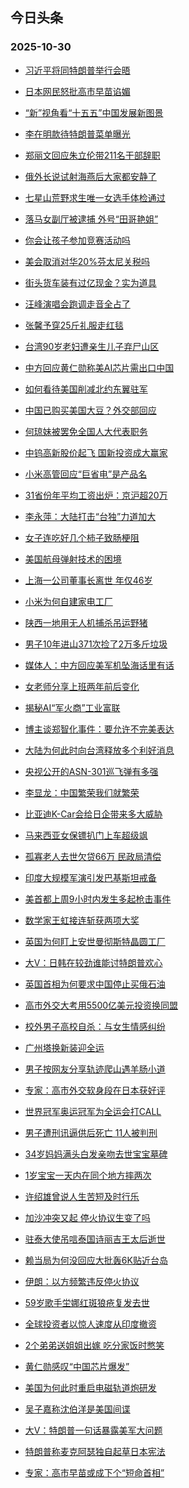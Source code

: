 ## 今日头条 
### 2025-10-30

+ [习近平将同特朗普举行会晤](https://www.toutiao.com/article/7566535589374214666)

+ [日本网民怒批高市早苗谄媚](https://www.toutiao.com/trending/7566199799146430507/?category_name=topic_innerflow&event_type=hot_board&log_pb=%257B%2522category_name%2522%253A%2522topic_innerflow%2522%252C%2522cluster_type%2522%253A%25222%2522%252C%2522enter_from%2522%253A%2522click_category%2522%252C%2522entrance_hotspot%2522%253A%2522outside%2522%252C%2522event_type%2522%253A%2522hot_board%2522%252C%2522hot_board_cluster_id%2522%253A%25227566199799146430507%2522%252C%2522hot_board_impr_id%2522%253A%252220251030001445EDE8661B1E359570F25A%2522%252C%2522jump_page%2522%253A%2522hot_board_page%2522%252C%2522location%2522%253A%2522news_hot_card%2522%252C%2522page_location%2522%253A%2522hot_board_page%2522%252C%2522source%2522%253A%2522trending_tab%2522%252C%2522style_id%2522%253A%252240132%2522%252C%2522title%2522%253A%2522%25E6%2597%25A5%25E6%259C%25AC%25E7%25BD%2591%25E6%25B0%2591%25E6%2580%2592%25E6%2589%25B9%25E9%25AB%2598%25E5%25B8%2582%25E6%2597%25A9%25E8%258B%2597%25E8%25B0%2584%25E5%25AA%259A%2522%257D&rank=&style_id=40132&topic_id=7566199799146430507)

+ [“新”视角看“十五五”中国发展新图景](https://www.toutiao.com/article/7566524220377776678)

+ [李在明款待特朗普菜单曝光](https://www.toutiao.com/trending/7566339492316188201/?category_name=topic_innerflow&event_type=hot_board&log_pb=%257B%2522category_name%2522%253A%2522topic_innerflow%2522%252C%2522cluster_type%2522%253A%25222%2522%252C%2522enter_from%2522%253A%2522click_category%2522%252C%2522entrance_hotspot%2522%253A%2522outside%2522%252C%2522event_type%2522%253A%2522hot_board%2522%252C%2522hot_board_cluster_id%2522%253A%25227566339492316188201%2522%252C%2522hot_board_impr_id%2522%253A%252220251030001445EDE8661B1E359570F25A%2522%252C%2522jump_page%2522%253A%2522hot_board_page%2522%252C%2522location%2522%253A%2522news_hot_card%2522%252C%2522page_location%2522%253A%2522hot_board_page%2522%252C%2522source%2522%253A%2522trending_tab%2522%252C%2522style_id%2522%253A%252240132%2522%252C%2522title%2522%253A%2522%25E6%259D%258E%25E5%259C%25A8%25E6%2598%258E%25E6%25AC%25BE%25E5%25BE%2585%25E7%2589%25B9%25E6%259C%2597%25E6%2599%25AE%25E8%258F%259C%25E5%258D%2595%25E6%259B%259D%25E5%2585%2589%2522%257D&rank=&style_id=40132&topic_id=7566339492316188201)

+ [郑丽文回应朱立伦带211名干部辞职](https://www.toutiao.com/trending/7566646268962065970/?category_name=topic_innerflow&event_type=hot_board&log_pb=%257B%2522category_name%2522%253A%2522topic_innerflow%2522%252C%2522cluster_type%2522%253A%25221%2522%252C%2522enter_from%2522%253A%2522click_category%2522%252C%2522entrance_hotspot%2522%253A%2522outside%2522%252C%2522event_type%2522%253A%2522hot_board%2522%252C%2522hot_board_cluster_id%2522%253A%25227566646268962065970%2522%252C%2522hot_board_impr_id%2522%253A%252220251030001445EDE8661B1E359570F25A%2522%252C%2522jump_page%2522%253A%2522hot_board_page%2522%252C%2522location%2522%253A%2522news_hot_card%2522%252C%2522page_location%2522%253A%2522hot_board_page%2522%252C%2522source%2522%253A%2522trending_tab%2522%252C%2522style_id%2522%253A%252240132%2522%252C%2522title%2522%253A%2522%25E9%2583%2591%25E4%25B8%25BD%25E6%2596%2587%25E5%259B%259E%25E5%25BA%2594%25E6%259C%25B1%25E7%25AB%258B%25E4%25BC%25A6%25E5%25B8%25A6211%25E5%2590%258D%25E5%25B9%25B2%25E9%2583%25A8%25E8%25BE%259E%25E8%2581%258C%2522%257D&rank=&style_id=40132&topic_id=7566646268962065970)

+ [俄外长说试射海燕后大家都安静了](https://www.toutiao.com/trending/7566556876922424874/?category_name=topic_innerflow&event_type=hot_board&log_pb=%257B%2522category_name%2522%253A%2522topic_innerflow%2522%252C%2522cluster_type%2522%253A%252213%2522%252C%2522enter_from%2522%253A%2522click_category%2522%252C%2522entrance_hotspot%2522%253A%2522outside%2522%252C%2522event_type%2522%253A%2522hot_board%2522%252C%2522hot_board_cluster_id%2522%253A%25227566556876922424874%2522%252C%2522hot_board_impr_id%2522%253A%252220251030001445EDE8661B1E359570F25A%2522%252C%2522jump_page%2522%253A%2522hot_board_page%2522%252C%2522location%2522%253A%2522news_hot_card%2522%252C%2522page_location%2522%253A%2522hot_board_page%2522%252C%2522source%2522%253A%2522trending_tab%2522%252C%2522style_id%2522%253A%252240132%2522%252C%2522title%2522%253A%2522%25E4%25BF%2584%25E5%25A4%2596%25E9%2595%25BF%25E8%25AF%25B4%25E8%25AF%2595%25E5%25B0%2584%25E6%25B5%25B7%25E7%2587%2595%25E5%2590%258E%25E5%25A4%25A7%25E5%25AE%25B6%25E9%2583%25BD%25E5%25AE%2589%25E9%259D%2599%25E4%25BA%2586%2522%257D&rank=&style_id=40132&topic_id=7566556876922424874)

+ [七星山荒野求生唯一女选手体检通过](https://www.toutiao.com/trending/7565790331955314751/?category_name=topic_innerflow&event_type=hot_board&log_pb=%257B%2522category_name%2522%253A%2522topic_innerflow%2522%252C%2522cluster_type%2522%253A%25229%2522%252C%2522enter_from%2522%253A%2522click_category%2522%252C%2522entrance_hotspot%2522%253A%2522outside%2522%252C%2522event_type%2522%253A%2522hot_board%2522%252C%2522hot_board_cluster_id%2522%253A%25227565790331955314751%2522%252C%2522hot_board_impr_id%2522%253A%252220251030001445EDE8661B1E359570F25A%2522%252C%2522jump_page%2522%253A%2522hot_board_page%2522%252C%2522location%2522%253A%2522news_hot_card%2522%252C%2522page_location%2522%253A%2522hot_board_page%2522%252C%2522source%2522%253A%2522trending_tab%2522%252C%2522style_id%2522%253A%252240132%2522%252C%2522title%2522%253A%2522%25E4%25B8%2583%25E6%2598%259F%25E5%25B1%25B1%25E8%258D%2592%25E9%2587%258E%25E6%25B1%2582%25E7%2594%259F%25E5%2594%25AF%25E4%25B8%2580%25E5%25A5%25B3%25E9%2580%2589%25E6%2589%258B%25E4%25BD%2593%25E6%25A3%2580%25E9%2580%259A%25E8%25BF%2587%2522%257D&rank=&style_id=40132&topic_id=7565790331955314751)

+ [落马女副厅被逮捕 外号“田哥艳姐”](https://www.toutiao.com/trending/7566551088485417002/?category_name=topic_innerflow&event_type=hot_board&log_pb=%257B%2522category_name%2522%253A%2522topic_innerflow%2522%252C%2522cluster_type%2522%253A%25221%2522%252C%2522enter_from%2522%253A%2522click_category%2522%252C%2522entrance_hotspot%2522%253A%2522outside%2522%252C%2522event_type%2522%253A%2522hot_board%2522%252C%2522hot_board_cluster_id%2522%253A%25227566551088485417002%2522%252C%2522hot_board_impr_id%2522%253A%252220251030001445EDE8661B1E359570F25A%2522%252C%2522jump_page%2522%253A%2522hot_board_page%2522%252C%2522location%2522%253A%2522news_hot_card%2522%252C%2522page_location%2522%253A%2522hot_board_page%2522%252C%2522source%2522%253A%2522trending_tab%2522%252C%2522style_id%2522%253A%252240132%2522%252C%2522title%2522%253A%2522%25E8%2590%25BD%25E9%25A9%25AC%25E5%25A5%25B3%25E5%2589%25AF%25E5%258E%2585%25E8%25A2%25AB%25E9%2580%25AE%25E6%258D%2595%2B%25E5%25A4%2596%25E5%258F%25B7%25E2%2580%259C%25E7%2594%25B0%25E5%2593%25A5%25E8%2589%25B3%25E5%25A7%2590%25E2%2580%259D%2522%257D&rank=&style_id=40132&topic_id=7566551088485417002)

+ [你会让孩子参加竞赛活动吗](https://www.toutiao.com/trending/7566563944098693129/?category_name=topic_innerflow&event_type=hot_board&log_pb=%257B%2522category_name%2522%253A%2522topic_innerflow%2522%252C%2522cluster_type%2522%253A%252210%2522%252C%2522enter_from%2522%253A%2522click_category%2522%252C%2522entrance_hotspot%2522%253A%2522outside%2522%252C%2522event_type%2522%253A%2522hot_board%2522%252C%2522hot_board_cluster_id%2522%253A%25227566563944098693129%2522%252C%2522hot_board_impr_id%2522%253A%252220251030001445EDE8661B1E359570F25A%2522%252C%2522jump_page%2522%253A%2522hot_board_page%2522%252C%2522location%2522%253A%2522news_hot_card%2522%252C%2522page_location%2522%253A%2522hot_board_page%2522%252C%2522source%2522%253A%2522trending_tab%2522%252C%2522style_id%2522%253A%252240132%2522%252C%2522title%2522%253A%2522%25E4%25BD%25A0%25E4%25BC%259A%25E8%25AE%25A9%25E5%25AD%25A9%25E5%25AD%2590%25E5%258F%2582%25E5%258A%25A0%25E7%25AB%259E%25E8%25B5%259B%25E6%25B4%25BB%25E5%258A%25A8%25E5%2590%2597%2522%257D&rank=&style_id=40132&topic_id=7566563944098693129)

+ [美会取消对华20%芬太尼关税吗](https://www.toutiao.com/trending/7566611456548933163/?category_name=topic_innerflow&event_type=hot_board&log_pb=%257B%2522category_name%2522%253A%2522topic_innerflow%2522%252C%2522cluster_type%2522%253A%252213%2522%252C%2522enter_from%2522%253A%2522click_category%2522%252C%2522entrance_hotspot%2522%253A%2522outside%2522%252C%2522event_type%2522%253A%2522hot_board%2522%252C%2522hot_board_cluster_id%2522%253A%25227566611456548933163%2522%252C%2522hot_board_impr_id%2522%253A%252220251030001445EDE8661B1E359570F25A%2522%252C%2522jump_page%2522%253A%2522hot_board_page%2522%252C%2522location%2522%253A%2522news_hot_card%2522%252C%2522page_location%2522%253A%2522hot_board_page%2522%252C%2522source%2522%253A%2522trending_tab%2522%252C%2522style_id%2522%253A%252240132%2522%252C%2522title%2522%253A%2522%25E7%25BE%258E%25E4%25BC%259A%25E5%258F%2596%25E6%25B6%2588%25E5%25AF%25B9%25E5%258D%258E20%2525%25E8%258A%25AC%25E5%25A4%25AA%25E5%25B0%25BC%25E5%2585%25B3%25E7%25A8%258E%25E5%2590%2597%2522%257D&rank=&style_id=40132&topic_id=7566611456548933163)

+ [街头货车装有过亿现金？实为道具](https://www.toutiao.com/trending/7566576757457948211/?category_name=topic_innerflow&event_type=hot_board&log_pb=%257B%2522category_name%2522%253A%2522topic_innerflow%2522%252C%2522cluster_type%2522%253A%25222%2522%252C%2522enter_from%2522%253A%2522click_category%2522%252C%2522entrance_hotspot%2522%253A%2522outside%2522%252C%2522event_type%2522%253A%2522hot_board%2522%252C%2522hot_board_cluster_id%2522%253A%25227566576757457948211%2522%252C%2522hot_board_impr_id%2522%253A%252220251030001445EDE8661B1E359570F25A%2522%252C%2522jump_page%2522%253A%2522hot_board_page%2522%252C%2522location%2522%253A%2522news_hot_card%2522%252C%2522page_location%2522%253A%2522hot_board_page%2522%252C%2522source%2522%253A%2522trending_tab%2522%252C%2522style_id%2522%253A%252240132%2522%252C%2522title%2522%253A%2522%25E8%25A1%2597%25E5%25A4%25B4%25E8%25B4%25A7%25E8%25BD%25A6%25E8%25A3%2585%25E6%259C%2589%25E8%25BF%2587%25E4%25BA%25BF%25E7%258E%25B0%25E9%2587%2591%25EF%25BC%259F%25E5%25AE%259E%25E4%25B8%25BA%25E9%2581%2593%25E5%2585%25B7%2522%257D&rank=&style_id=40132&topic_id=7566576757457948211)

+ [汪峰演唱会跑调走音全占了](https://www.toutiao.com/trending/7565950928585490474/?category_name=topic_innerflow&event_type=hot_board&log_pb=%257B%2522category_name%2522%253A%2522topic_innerflow%2522%252C%2522cluster_type%2522%253A%25220%2522%252C%2522enter_from%2522%253A%2522click_category%2522%252C%2522entrance_hotspot%2522%253A%2522outside%2522%252C%2522event_type%2522%253A%2522hot_board%2522%252C%2522hot_board_cluster_id%2522%253A%25227565950928585490474%2522%252C%2522hot_board_impr_id%2522%253A%252220251030001445EDE8661B1E359570F25A%2522%252C%2522jump_page%2522%253A%2522hot_board_page%2522%252C%2522location%2522%253A%2522news_hot_card%2522%252C%2522page_location%2522%253A%2522hot_board_page%2522%252C%2522source%2522%253A%2522trending_tab%2522%252C%2522style_id%2522%253A%252240132%2522%252C%2522title%2522%253A%2522%25E6%25B1%25AA%25E5%25B3%25B0%25E6%25BC%2594%25E5%2594%25B1%25E4%25BC%259A%25E8%25B7%2591%25E8%25B0%2583%25E8%25B5%25B0%25E9%259F%25B3%25E5%2585%25A8%25E5%258D%25A0%25E4%25BA%2586%2522%257D&rank=&style_id=40132&topic_id=7565950928585490474)

+ [张馨予穿25斤礼服走红毯](https://www.toutiao.com/trending/7565491979342315574/?category_name=topic_innerflow&event_type=hot_board&log_pb=%257B%2522category_name%2522%253A%2522topic_innerflow%2522%252C%2522cluster_type%2522%253A%25229%2522%252C%2522enter_from%2522%253A%2522click_category%2522%252C%2522entrance_hotspot%2522%253A%2522outside%2522%252C%2522event_type%2522%253A%2522hot_board%2522%252C%2522hot_board_cluster_id%2522%253A%25227565491979342315574%2522%252C%2522hot_board_impr_id%2522%253A%252220251030001445EDE8661B1E359570F25A%2522%252C%2522jump_page%2522%253A%2522hot_board_page%2522%252C%2522location%2522%253A%2522news_hot_card%2522%252C%2522page_location%2522%253A%2522hot_board_page%2522%252C%2522source%2522%253A%2522trending_tab%2522%252C%2522style_id%2522%253A%252240132%2522%252C%2522title%2522%253A%2522%25E5%25BC%25A0%25E9%25A6%25A8%25E4%25BA%2588%25E7%25A9%25BF25%25E6%2596%25A4%25E7%25A4%25BC%25E6%259C%258D%25E8%25B5%25B0%25E7%25BA%25A2%25E6%25AF%25AF%2522%257D&rank=&style_id=40132&topic_id=7565491979342315574)

+ [台湾90岁老妇遭亲生儿子弃尸山区](https://www.toutiao.com/trending/7566604710086574122/?category_name=topic_innerflow&event_type=hot_board&log_pb=%257B%2522category_name%2522%253A%2522topic_innerflow%2522%252C%2522cluster_type%2522%253A%25226%2522%252C%2522enter_from%2522%253A%2522click_category%2522%252C%2522entrance_hotspot%2522%253A%2522outside%2522%252C%2522event_type%2522%253A%2522hot_board%2522%252C%2522hot_board_cluster_id%2522%253A%25227566604710086574122%2522%252C%2522hot_board_impr_id%2522%253A%252220251030001445EDE8661B1E359570F25A%2522%252C%2522jump_page%2522%253A%2522hot_board_page%2522%252C%2522location%2522%253A%2522news_hot_card%2522%252C%2522page_location%2522%253A%2522hot_board_page%2522%252C%2522source%2522%253A%2522trending_tab%2522%252C%2522style_id%2522%253A%252240132%2522%252C%2522title%2522%253A%2522%25E5%258F%25B0%25E6%25B9%25BE90%25E5%25B2%2581%25E8%2580%2581%25E5%25A6%2587%25E9%2581%25AD%25E4%25BA%25B2%25E7%2594%259F%25E5%2584%25BF%25E5%25AD%2590%25E5%25BC%2583%25E5%25B0%25B8%25E5%25B1%25B1%25E5%258C%25BA%2522%257D&rank=&style_id=40132&topic_id=7566604710086574122)

+ [中方回应黄仁勋称美AI芯片需出口中国](https://www.toutiao.com/trending/7566339492316024361/?category_name=topic_innerflow&event_type=hot_board&log_pb=%257B%2522category_name%2522%253A%2522topic_innerflow%2522%252C%2522cluster_type%2522%253A%25221%2522%252C%2522enter_from%2522%253A%2522click_category%2522%252C%2522entrance_hotspot%2522%253A%2522outside%2522%252C%2522event_type%2522%253A%2522hot_board%2522%252C%2522hot_board_cluster_id%2522%253A%25227566339492316024361%2522%252C%2522hot_board_impr_id%2522%253A%252220251030001445EDE8661B1E359570F25A%2522%252C%2522jump_page%2522%253A%2522hot_board_page%2522%252C%2522location%2522%253A%2522news_hot_card%2522%252C%2522page_location%2522%253A%2522hot_board_page%2522%252C%2522source%2522%253A%2522trending_tab%2522%252C%2522style_id%2522%253A%252240132%2522%252C%2522title%2522%253A%2522%25E4%25B8%25AD%25E6%2596%25B9%25E5%259B%259E%25E5%25BA%2594%25E9%25BB%2584%25E4%25BB%2581%25E5%258B%258B%25E7%25A7%25B0%25E7%25BE%258EAI%25E8%258A%25AF%25E7%2589%2587%25E9%259C%2580%25E5%2587%25BA%25E5%258F%25A3%25E4%25B8%25AD%25E5%259B%25BD%2522%257D&rank=&style_id=40132&topic_id=7566339492316024361)

+ [如何看待美国削减北约东翼驻军](https://www.toutiao.com/trending/7566594487733043246/?category_name=topic_innerflow&event_type=hot_board&log_pb=%257B%2522category_name%2522%253A%2522topic_innerflow%2522%252C%2522cluster_type%2522%253A%252210%2522%252C%2522enter_from%2522%253A%2522click_category%2522%252C%2522entrance_hotspot%2522%253A%2522outside%2522%252C%2522event_type%2522%253A%2522hot_board%2522%252C%2522hot_board_cluster_id%2522%253A%25227566594487733043246%2522%252C%2522hot_board_impr_id%2522%253A%252220251030001445EDE8661B1E359570F25A%2522%252C%2522jump_page%2522%253A%2522hot_board_page%2522%252C%2522location%2522%253A%2522news_hot_card%2522%252C%2522page_location%2522%253A%2522hot_board_page%2522%252C%2522source%2522%253A%2522trending_tab%2522%252C%2522style_id%2522%253A%252240132%2522%252C%2522title%2522%253A%2522%25E5%25A6%2582%25E4%25BD%2595%25E7%259C%258B%25E5%25BE%2585%25E7%25BE%258E%25E5%259B%25BD%25E5%2589%258A%25E5%2587%258F%25E5%258C%2597%25E7%25BA%25A6%25E4%25B8%259C%25E7%25BF%25BC%25E9%25A9%25BB%25E5%2586%259B%2522%257D&rank=&style_id=40132&topic_id=7566594487733043246)

+ [中国已购买美国大豆？外交部回应](https://www.toutiao.com/trending/7565724977459118143/?category_name=topic_innerflow&event_type=hot_board&log_pb=%257B%2522category_name%2522%253A%2522topic_innerflow%2522%252C%2522cluster_type%2522%253A%25222%2522%252C%2522enter_from%2522%253A%2522click_category%2522%252C%2522entrance_hotspot%2522%253A%2522outside%2522%252C%2522event_type%2522%253A%2522hot_board%2522%252C%2522hot_board_cluster_id%2522%253A%25227565724977459118143%2522%252C%2522hot_board_impr_id%2522%253A%252220251030001445EDE8661B1E359570F25A%2522%252C%2522jump_page%2522%253A%2522hot_board_page%2522%252C%2522location%2522%253A%2522news_hot_card%2522%252C%2522page_location%2522%253A%2522hot_board_page%2522%252C%2522source%2522%253A%2522trending_tab%2522%252C%2522style_id%2522%253A%252240132%2522%252C%2522title%2522%253A%2522%25E4%25B8%25AD%25E5%259B%25BD%25E5%25B7%25B2%25E8%25B4%25AD%25E4%25B9%25B0%25E7%25BE%258E%25E5%259B%25BD%25E5%25A4%25A7%25E8%25B1%2586%25EF%25BC%259F%25E5%25A4%2596%25E4%25BA%25A4%25E9%2583%25A8%25E5%259B%259E%25E5%25BA%2594%2522%257D&rank=&style_id=40132&topic_id=7565724977459118143)

+ [何琼妹被罢免全国人大代表职务](https://www.toutiao.com/trending/7566301889512472603/?category_name=topic_innerflow&event_type=hot_board&log_pb=%257B%2522category_name%2522%253A%2522topic_innerflow%2522%252C%2522cluster_type%2522%253A%25226%2522%252C%2522enter_from%2522%253A%2522click_category%2522%252C%2522entrance_hotspot%2522%253A%2522outside%2522%252C%2522event_type%2522%253A%2522hot_board%2522%252C%2522hot_board_cluster_id%2522%253A%25227566301889512472603%2522%252C%2522hot_board_impr_id%2522%253A%252220251030001445EDE8661B1E359570F25A%2522%252C%2522jump_page%2522%253A%2522hot_board_page%2522%252C%2522location%2522%253A%2522news_hot_card%2522%252C%2522page_location%2522%253A%2522hot_board_page%2522%252C%2522source%2522%253A%2522trending_tab%2522%252C%2522style_id%2522%253A%252240132%2522%252C%2522title%2522%253A%2522%25E4%25BD%2595%25E7%2590%25BC%25E5%25A6%25B9%25E8%25A2%25AB%25E7%25BD%25A2%25E5%2585%258D%25E5%2585%25A8%25E5%259B%25BD%25E4%25BA%25BA%25E5%25A4%25A7%25E4%25BB%25A3%25E8%25A1%25A8%25E8%2581%258C%25E5%258A%25A1%2522%257D&rank=&style_id=40132&topic_id=7566301889512472603)

+ [中钨高新股价起飞 国新投资成大赢家](https://www.toutiao.com/trending/7566623346759044650/?category_name=topic_innerflow&event_type=hot_board&log_pb=%257B%2522category_name%2522%253A%2522topic_innerflow%2522%252C%2522cluster_type%2522%253A%252213%2522%252C%2522enter_from%2522%253A%2522click_category%2522%252C%2522entrance_hotspot%2522%253A%2522outside%2522%252C%2522event_type%2522%253A%2522hot_board%2522%252C%2522hot_board_cluster_id%2522%253A%25227566623346759044650%2522%252C%2522hot_board_impr_id%2522%253A%252220251030001445EDE8661B1E359570F25A%2522%252C%2522jump_page%2522%253A%2522hot_board_page%2522%252C%2522location%2522%253A%2522news_hot_card%2522%252C%2522page_location%2522%253A%2522hot_board_page%2522%252C%2522source%2522%253A%2522trending_tab%2522%252C%2522style_id%2522%253A%252240132%2522%252C%2522title%2522%253A%2522%25E4%25B8%25AD%25E9%2592%25A8%25E9%25AB%2598%25E6%2596%25B0%25E8%2582%25A1%25E4%25BB%25B7%25E8%25B5%25B7%25E9%25A3%259E%2B%25E5%259B%25BD%25E6%2596%25B0%25E6%258A%2595%25E8%25B5%2584%25E6%2588%2590%25E5%25A4%25A7%25E8%25B5%25A2%25E5%25AE%25B6%2522%257D&rank=&style_id=40132&topic_id=7566623346759044650)

+ [小米高管回应“巨省电”是产品名](https://www.toutiao.com/trending/7565540045223264262/?category_name=topic_innerflow&event_type=hot_board&log_pb=%257B%2522category_name%2522%253A%2522topic_innerflow%2522%252C%2522cluster_type%2522%253A%25226%2522%252C%2522enter_from%2522%253A%2522click_category%2522%252C%2522entrance_hotspot%2522%253A%2522outside%2522%252C%2522event_type%2522%253A%2522hot_board%2522%252C%2522hot_board_cluster_id%2522%253A%25227565540045223264262%2522%252C%2522hot_board_impr_id%2522%253A%252220251030001445EDE8661B1E359570F25A%2522%252C%2522jump_page%2522%253A%2522hot_board_page%2522%252C%2522location%2522%253A%2522news_hot_card%2522%252C%2522page_location%2522%253A%2522hot_board_page%2522%252C%2522source%2522%253A%2522trending_tab%2522%252C%2522style_id%2522%253A%252240132%2522%252C%2522title%2522%253A%2522%25E5%25B0%258F%25E7%25B1%25B3%25E9%25AB%2598%25E7%25AE%25A1%25E5%259B%259E%25E5%25BA%2594%25E2%2580%259C%25E5%25B7%25A8%25E7%259C%2581%25E7%2594%25B5%25E2%2580%259D%25E6%2598%25AF%25E4%25BA%25A7%25E5%2593%2581%25E5%2590%258D%2522%257D&rank=&style_id=40132&topic_id=7565540045223264262)

+ [31省份年平均工资出炉：京沪超20万](https://www.toutiao.com/trending/7566561516980407846/?category_name=topic_innerflow&event_type=hot_board&log_pb=%257B%2522category_name%2522%253A%2522topic_innerflow%2522%252C%2522cluster_type%2522%253A%25221%2522%252C%2522enter_from%2522%253A%2522click_category%2522%252C%2522entrance_hotspot%2522%253A%2522outside%2522%252C%2522event_type%2522%253A%2522hot_board%2522%252C%2522hot_board_cluster_id%2522%253A%25227566561516980407846%2522%252C%2522hot_board_impr_id%2522%253A%252220251030001445EDE8661B1E359570F25A%2522%252C%2522jump_page%2522%253A%2522hot_board_page%2522%252C%2522location%2522%253A%2522news_hot_card%2522%252C%2522page_location%2522%253A%2522hot_board_page%2522%252C%2522source%2522%253A%2522trending_tab%2522%252C%2522style_id%2522%253A%252240132%2522%252C%2522title%2522%253A%252231%25E7%259C%2581%25E4%25BB%25BD%25E5%25B9%25B4%25E5%25B9%25B3%25E5%259D%2587%25E5%25B7%25A5%25E8%25B5%2584%25E5%2587%25BA%25E7%2582%2589%25EF%25BC%259A%25E4%25BA%25AC%25E6%25B2%25AA%25E8%25B6%258520%25E4%25B8%2587%2522%257D&rank=&style_id=40132&topic_id=7566561516980407846)

+ [李永萍：大陆打击“台独”力道加大](https://www.toutiao.com/trending/7565778533206097939/?category_name=topic_innerflow&event_type=hot_board&log_pb=%257B%2522category_name%2522%253A%2522topic_innerflow%2522%252C%2522cluster_type%2522%253A%25224%2522%252C%2522enter_from%2522%253A%2522click_category%2522%252C%2522entrance_hotspot%2522%253A%2522outside%2522%252C%2522event_type%2522%253A%2522hot_board%2522%252C%2522hot_board_cluster_id%2522%253A%25227565778533206097939%2522%252C%2522hot_board_impr_id%2522%253A%252220251030001445EDE8661B1E359570F25A%2522%252C%2522jump_page%2522%253A%2522hot_board_page%2522%252C%2522location%2522%253A%2522news_hot_card%2522%252C%2522page_location%2522%253A%2522hot_board_page%2522%252C%2522source%2522%253A%2522trending_tab%2522%252C%2522style_id%2522%253A%252240132%2522%252C%2522title%2522%253A%2522%25E6%259D%258E%25E6%25B0%25B8%25E8%2590%258D%25EF%25BC%259A%25E5%25A4%25A7%25E9%2599%2586%25E6%2589%2593%25E5%2587%25BB%25E2%2580%259C%25E5%258F%25B0%25E7%258B%25AC%25E2%2580%259D%25E5%258A%259B%25E9%2581%2593%25E5%258A%25A0%25E5%25A4%25A7%2522%257D&rank=&style_id=40132&topic_id=7565778533206097939)

+ [女子连吃好几个柿子致肠梗阻](https://www.toutiao.com/trending/7566521510417498162/?category_name=topic_innerflow&event_type=hot_board&log_pb=%257B%2522category_name%2522%253A%2522topic_innerflow%2522%252C%2522cluster_type%2522%253A%25226%2522%252C%2522enter_from%2522%253A%2522click_category%2522%252C%2522entrance_hotspot%2522%253A%2522outside%2522%252C%2522event_type%2522%253A%2522hot_board%2522%252C%2522hot_board_cluster_id%2522%253A%25227566521510417498162%2522%252C%2522hot_board_impr_id%2522%253A%252220251030001445EDE8661B1E359570F25A%2522%252C%2522jump_page%2522%253A%2522hot_board_page%2522%252C%2522location%2522%253A%2522news_hot_card%2522%252C%2522page_location%2522%253A%2522hot_board_page%2522%252C%2522source%2522%253A%2522trending_tab%2522%252C%2522style_id%2522%253A%252240132%2522%252C%2522title%2522%253A%2522%25E5%25A5%25B3%25E5%25AD%2590%25E8%25BF%259E%25E5%2590%2583%25E5%25A5%25BD%25E5%2587%25A0%25E4%25B8%25AA%25E6%259F%25BF%25E5%25AD%2590%25E8%2587%25B4%25E8%2582%25A0%25E6%25A2%2597%25E9%2598%25BB%2522%257D&rank=&style_id=40132&topic_id=7566521510417498162)

+ [美国航母弹射技术的困境](https://www.toutiao.com/trending/7566629996278582825/?category_name=topic_innerflow&event_type=hot_board&log_pb=%257B%2522category_name%2522%253A%2522topic_innerflow%2522%252C%2522cluster_type%2522%253A%252213%2522%252C%2522enter_from%2522%253A%2522click_category%2522%252C%2522entrance_hotspot%2522%253A%2522outside%2522%252C%2522event_type%2522%253A%2522hot_board%2522%252C%2522hot_board_cluster_id%2522%253A%25227566629996278582825%2522%252C%2522hot_board_impr_id%2522%253A%252220251030001445EDE8661B1E359570F25A%2522%252C%2522jump_page%2522%253A%2522hot_board_page%2522%252C%2522location%2522%253A%2522news_hot_card%2522%252C%2522page_location%2522%253A%2522hot_board_page%2522%252C%2522source%2522%253A%2522trending_tab%2522%252C%2522style_id%2522%253A%252240132%2522%252C%2522title%2522%253A%2522%25E7%25BE%258E%25E5%259B%25BD%25E8%2588%25AA%25E6%25AF%258D%25E5%25BC%25B9%25E5%25B0%2584%25E6%258A%2580%25E6%259C%25AF%25E7%259A%2584%25E5%259B%25B0%25E5%25A2%2583%2522%257D&rank=&style_id=40132&topic_id=7566629996278582825)

+ [上海一公司董事长离世 年仅46岁](https://www.toutiao.com/trending/7566514393157074963/?category_name=topic_innerflow&event_type=hot_board&log_pb=%257B%2522category_name%2522%253A%2522topic_innerflow%2522%252C%2522cluster_type%2522%253A%25226%2522%252C%2522enter_from%2522%253A%2522click_category%2522%252C%2522entrance_hotspot%2522%253A%2522outside%2522%252C%2522event_type%2522%253A%2522hot_board%2522%252C%2522hot_board_cluster_id%2522%253A%25227566514393157074963%2522%252C%2522hot_board_impr_id%2522%253A%252220251030001445EDE8661B1E359570F25A%2522%252C%2522jump_page%2522%253A%2522hot_board_page%2522%252C%2522location%2522%253A%2522news_hot_card%2522%252C%2522page_location%2522%253A%2522hot_board_page%2522%252C%2522source%2522%253A%2522trending_tab%2522%252C%2522style_id%2522%253A%252240132%2522%252C%2522title%2522%253A%2522%25E4%25B8%258A%25E6%25B5%25B7%25E4%25B8%2580%25E5%2585%25AC%25E5%258F%25B8%25E8%2591%25A3%25E4%25BA%258B%25E9%2595%25BF%25E7%25A6%25BB%25E4%25B8%2596%2B%25E5%25B9%25B4%25E4%25BB%258546%25E5%25B2%2581%2522%257D&rank=&style_id=40132&topic_id=7566514393157074963)

+ [小米为何自建家电工厂](https://www.toutiao.com/trending/7566643604752436799/?category_name=topic_innerflow&event_type=hot_board&log_pb=%257B%2522category_name%2522%253A%2522topic_innerflow%2522%252C%2522cluster_type%2522%253A%252213%2522%252C%2522enter_from%2522%253A%2522click_category%2522%252C%2522entrance_hotspot%2522%253A%2522outside%2522%252C%2522event_type%2522%253A%2522hot_board%2522%252C%2522hot_board_cluster_id%2522%253A%25227566643604752436799%2522%252C%2522hot_board_impr_id%2522%253A%252220251030001445EDE8661B1E359570F25A%2522%252C%2522jump_page%2522%253A%2522hot_board_page%2522%252C%2522location%2522%253A%2522news_hot_card%2522%252C%2522page_location%2522%253A%2522hot_board_page%2522%252C%2522source%2522%253A%2522trending_tab%2522%252C%2522style_id%2522%253A%252240132%2522%252C%2522title%2522%253A%2522%25E5%25B0%258F%25E7%25B1%25B3%25E4%25B8%25BA%25E4%25BD%2595%25E8%2587%25AA%25E5%25BB%25BA%25E5%25AE%25B6%25E7%2594%25B5%25E5%25B7%25A5%25E5%258E%2582%2522%257D&rank=&style_id=40132&topic_id=7566643604752436799)

+ [陕西一地用无人机捕杀吊运野猪](https://www.toutiao.com/trending/7566586815692685348/?category_name=topic_innerflow&event_type=hot_board&log_pb=%257B%2522category_name%2522%253A%2522topic_innerflow%2522%252C%2522cluster_type%2522%253A%25220%2522%252C%2522enter_from%2522%253A%2522click_category%2522%252C%2522entrance_hotspot%2522%253A%2522outside%2522%252C%2522event_type%2522%253A%2522hot_board%2522%252C%2522hot_board_cluster_id%2522%253A%25227566586815692685348%2522%252C%2522hot_board_impr_id%2522%253A%252220251030001445EDE8661B1E359570F25A%2522%252C%2522jump_page%2522%253A%2522hot_board_page%2522%252C%2522location%2522%253A%2522news_hot_card%2522%252C%2522page_location%2522%253A%2522hot_board_page%2522%252C%2522source%2522%253A%2522trending_tab%2522%252C%2522style_id%2522%253A%252240132%2522%252C%2522title%2522%253A%2522%25E9%2599%2595%25E8%25A5%25BF%25E4%25B8%2580%25E5%259C%25B0%25E7%2594%25A8%25E6%2597%25A0%25E4%25BA%25BA%25E6%259C%25BA%25E6%258D%2595%25E6%259D%2580%25E5%2590%258A%25E8%25BF%2590%25E9%2587%258E%25E7%258C%25AA%2522%257D&rank=&style_id=40132&topic_id=7566586815692685348)

+ [男子10年进山371次捡了2万多斤垃圾](https://www.toutiao.com/trending/7566469548757565494/?category_name=topic_innerflow&event_type=hot_board&log_pb=%257B%2522category_name%2522%253A%2522topic_innerflow%2522%252C%2522cluster_type%2522%253A%25228%2522%252C%2522enter_from%2522%253A%2522click_category%2522%252C%2522entrance_hotspot%2522%253A%2522outside%2522%252C%2522event_type%2522%253A%2522hot_board%2522%252C%2522hot_board_cluster_id%2522%253A%25227566469548757565494%2522%252C%2522hot_board_impr_id%2522%253A%252220251030001445EDE8661B1E359570F25A%2522%252C%2522jump_page%2522%253A%2522hot_board_page%2522%252C%2522location%2522%253A%2522news_hot_card%2522%252C%2522page_location%2522%253A%2522hot_board_page%2522%252C%2522source%2522%253A%2522trending_tab%2522%252C%2522style_id%2522%253A%252240132%2522%252C%2522title%2522%253A%2522%25E7%2594%25B7%25E5%25AD%259010%25E5%25B9%25B4%25E8%25BF%259B%25E5%25B1%25B1371%25E6%25AC%25A1%25E6%258D%25A1%25E4%25BA%25862%25E4%25B8%2587%25E5%25A4%259A%25E6%2596%25A4%25E5%259E%2583%25E5%259C%25BE%2522%257D&rank=&style_id=40132&topic_id=7566469548757565494)

+ [媒体人：中方回应美军机坠海话里有话](https://www.toutiao.com/trending/7566565342089055786/?category_name=topic_innerflow&event_type=hot_board&log_pb=%257B%2522category_name%2522%253A%2522topic_innerflow%2522%252C%2522cluster_type%2522%253A%252213%2522%252C%2522enter_from%2522%253A%2522click_category%2522%252C%2522entrance_hotspot%2522%253A%2522outside%2522%252C%2522event_type%2522%253A%2522hot_board%2522%252C%2522hot_board_cluster_id%2522%253A%25227566565342089055786%2522%252C%2522hot_board_impr_id%2522%253A%252220251030001445EDE8661B1E359570F25A%2522%252C%2522jump_page%2522%253A%2522hot_board_page%2522%252C%2522location%2522%253A%2522news_hot_card%2522%252C%2522page_location%2522%253A%2522hot_board_page%2522%252C%2522source%2522%253A%2522trending_tab%2522%252C%2522style_id%2522%253A%252240132%2522%252C%2522title%2522%253A%2522%25E5%25AA%2592%25E4%25BD%2593%25E4%25BA%25BA%25EF%25BC%259A%25E4%25B8%25AD%25E6%2596%25B9%25E5%259B%259E%25E5%25BA%2594%25E7%25BE%258E%25E5%2586%259B%25E6%259C%25BA%25E5%259D%25A0%25E6%25B5%25B7%25E8%25AF%259D%25E9%2587%258C%25E6%259C%2589%25E8%25AF%259D%2522%257D&rank=&style_id=40132&topic_id=7566565342089055786)

+ [女老师分享上班两年前后变化](https://www.toutiao.com/trending/7566243582691033115/?category_name=topic_innerflow&event_type=hot_board&log_pb=%257B%2522category_name%2522%253A%2522topic_innerflow%2522%252C%2522cluster_type%2522%253A%25226%2522%252C%2522enter_from%2522%253A%2522click_category%2522%252C%2522entrance_hotspot%2522%253A%2522outside%2522%252C%2522event_type%2522%253A%2522hot_board%2522%252C%2522hot_board_cluster_id%2522%253A%25227566243582691033115%2522%252C%2522hot_board_impr_id%2522%253A%252220251030001445EDE8661B1E359570F25A%2522%252C%2522jump_page%2522%253A%2522hot_board_page%2522%252C%2522location%2522%253A%2522news_hot_card%2522%252C%2522page_location%2522%253A%2522hot_board_page%2522%252C%2522source%2522%253A%2522trending_tab%2522%252C%2522style_id%2522%253A%252240132%2522%252C%2522title%2522%253A%2522%25E5%25A5%25B3%25E8%2580%2581%25E5%25B8%2588%25E5%2588%2586%25E4%25BA%25AB%25E4%25B8%258A%25E7%258F%25AD%25E4%25B8%25A4%25E5%25B9%25B4%25E5%2589%258D%25E5%2590%258E%25E5%258F%2598%25E5%258C%2596%2522%257D&rank=&style_id=40132&topic_id=7566243582691033115)

+ [揭秘AI“军火商”工业富联](https://www.toutiao.com/trending/7566613463175269931/?category_name=topic_innerflow&event_type=hot_board&log_pb=%257B%2522category_name%2522%253A%2522topic_innerflow%2522%252C%2522cluster_type%2522%253A%252213%2522%252C%2522enter_from%2522%253A%2522click_category%2522%252C%2522entrance_hotspot%2522%253A%2522outside%2522%252C%2522event_type%2522%253A%2522hot_board%2522%252C%2522hot_board_cluster_id%2522%253A%25227566613463175269931%2522%252C%2522hot_board_impr_id%2522%253A%252220251030001445EDE8661B1E359570F25A%2522%252C%2522jump_page%2522%253A%2522hot_board_page%2522%252C%2522location%2522%253A%2522news_hot_card%2522%252C%2522page_location%2522%253A%2522hot_board_page%2522%252C%2522source%2522%253A%2522trending_tab%2522%252C%2522style_id%2522%253A%252240132%2522%252C%2522title%2522%253A%2522%25E6%258F%25AD%25E7%25A7%2598AI%25E2%2580%259C%25E5%2586%259B%25E7%2581%25AB%25E5%2595%2586%25E2%2580%259D%25E5%25B7%25A5%25E4%25B8%259A%25E5%25AF%258C%25E8%2581%2594%2522%257D&rank=&style_id=40132&topic_id=7566613463175269931)

+ [博主谈郑智化事件：要允许不完美表达](https://www.toutiao.com/trending/7566459101652209193/?category_name=topic_innerflow&event_type=hot_board&log_pb=%257B%2522category_name%2522%253A%2522topic_innerflow%2522%252C%2522cluster_type%2522%253A%252213%2522%252C%2522enter_from%2522%253A%2522click_category%2522%252C%2522entrance_hotspot%2522%253A%2522outside%2522%252C%2522event_type%2522%253A%2522hot_board%2522%252C%2522hot_board_cluster_id%2522%253A%25227566459101652209193%2522%252C%2522hot_board_impr_id%2522%253A%252220251030001445EDE8661B1E359570F25A%2522%252C%2522jump_page%2522%253A%2522hot_board_page%2522%252C%2522location%2522%253A%2522news_hot_card%2522%252C%2522page_location%2522%253A%2522hot_board_page%2522%252C%2522source%2522%253A%2522trending_tab%2522%252C%2522style_id%2522%253A%252240132%2522%252C%2522title%2522%253A%2522%25E5%258D%259A%25E4%25B8%25BB%25E8%25B0%2588%25E9%2583%2591%25E6%2599%25BA%25E5%258C%2596%25E4%25BA%258B%25E4%25BB%25B6%25EF%25BC%259A%25E8%25A6%2581%25E5%2585%2581%25E8%25AE%25B8%25E4%25B8%258D%25E5%25AE%258C%25E7%25BE%258E%25E8%25A1%25A8%25E8%25BE%25BE%2522%257D&rank=&style_id=40132&topic_id=7566459101652209193)

+ [大陆为何此时向台湾释放多个利好消息](https://www.toutiao.com/trending/7566485435543719467/?category_name=topic_innerflow&event_type=hot_board&log_pb=%257B%2522category_name%2522%253A%2522topic_innerflow%2522%252C%2522cluster_type%2522%253A%252213%2522%252C%2522enter_from%2522%253A%2522click_category%2522%252C%2522entrance_hotspot%2522%253A%2522outside%2522%252C%2522event_type%2522%253A%2522hot_board%2522%252C%2522hot_board_cluster_id%2522%253A%25227566485435543719467%2522%252C%2522hot_board_impr_id%2522%253A%252220251030001445EDE8661B1E359570F25A%2522%252C%2522jump_page%2522%253A%2522hot_board_page%2522%252C%2522location%2522%253A%2522news_hot_card%2522%252C%2522page_location%2522%253A%2522hot_board_page%2522%252C%2522source%2522%253A%2522trending_tab%2522%252C%2522style_id%2522%253A%252240132%2522%252C%2522title%2522%253A%2522%25E5%25A4%25A7%25E9%2599%2586%25E4%25B8%25BA%25E4%25BD%2595%25E6%25AD%25A4%25E6%2597%25B6%25E5%2590%2591%25E5%258F%25B0%25E6%25B9%25BE%25E9%2587%258A%25E6%2594%25BE%25E5%25A4%259A%25E4%25B8%25AA%25E5%2588%25A9%25E5%25A5%25BD%25E6%25B6%2588%25E6%2581%25AF%2522%257D&rank=&style_id=40132&topic_id=7566485435543719467)

+ [央视公开的ASN-301巡飞弹有多强](https://www.toutiao.com/trending/7565988814653603878/?category_name=topic_innerflow&event_type=hot_board&log_pb=%257B%2522category_name%2522%253A%2522topic_innerflow%2522%252C%2522cluster_type%2522%253A%25226%2522%252C%2522enter_from%2522%253A%2522click_category%2522%252C%2522entrance_hotspot%2522%253A%2522outside%2522%252C%2522event_type%2522%253A%2522hot_board%2522%252C%2522hot_board_cluster_id%2522%253A%25227565988814653603878%2522%252C%2522hot_board_impr_id%2522%253A%252220251030001445EDE8661B1E359570F25A%2522%252C%2522jump_page%2522%253A%2522hot_board_page%2522%252C%2522location%2522%253A%2522news_hot_card%2522%252C%2522page_location%2522%253A%2522hot_board_page%2522%252C%2522source%2522%253A%2522trending_tab%2522%252C%2522style_id%2522%253A%252240132%2522%252C%2522title%2522%253A%2522%25E5%25A4%25AE%25E8%25A7%2586%25E5%2585%25AC%25E5%25BC%2580%25E7%259A%2584ASN-301%25E5%25B7%25A1%25E9%25A3%259E%25E5%25BC%25B9%25E6%259C%2589%25E5%25A4%259A%25E5%25BC%25BA%2522%257D&rank=&style_id=40132&topic_id=7565988814653603878)

+ [李显龙：中国繁荣我们就繁荣](https://www.toutiao.com/trending/7565673030240780329/?category_name=topic_innerflow&event_type=hot_board&log_pb=%257B%2522category_name%2522%253A%2522topic_innerflow%2522%252C%2522cluster_type%2522%253A%25228%2522%252C%2522enter_from%2522%253A%2522click_category%2522%252C%2522entrance_hotspot%2522%253A%2522outside%2522%252C%2522event_type%2522%253A%2522hot_board%2522%252C%2522hot_board_cluster_id%2522%253A%25227565673030240780329%2522%252C%2522hot_board_impr_id%2522%253A%252220251030001445EDE8661B1E359570F25A%2522%252C%2522jump_page%2522%253A%2522hot_board_page%2522%252C%2522location%2522%253A%2522news_hot_card%2522%252C%2522page_location%2522%253A%2522hot_board_page%2522%252C%2522source%2522%253A%2522trending_tab%2522%252C%2522style_id%2522%253A%252240132%2522%252C%2522title%2522%253A%2522%25E6%259D%258E%25E6%2598%25BE%25E9%25BE%2599%25EF%25BC%259A%25E4%25B8%25AD%25E5%259B%25BD%25E7%25B9%2581%25E8%258D%25A3%25E6%2588%2591%25E4%25BB%25AC%25E5%25B0%25B1%25E7%25B9%2581%25E8%258D%25A3%2522%257D&rank=&style_id=40132&topic_id=7565673030240780329)

+ [比亚迪K-Car会给日企带来多大威胁](https://www.toutiao.com/trending/7566339492316089897/?category_name=topic_innerflow&event_type=hot_board&log_pb=%257B%2522category_name%2522%253A%2522topic_innerflow%2522%252C%2522cluster_type%2522%253A%25222%2522%252C%2522enter_from%2522%253A%2522click_category%2522%252C%2522entrance_hotspot%2522%253A%2522outside%2522%252C%2522event_type%2522%253A%2522hot_board%2522%252C%2522hot_board_cluster_id%2522%253A%25227566339492316089897%2522%252C%2522hot_board_impr_id%2522%253A%252220251030001445EDE8661B1E359570F25A%2522%252C%2522jump_page%2522%253A%2522hot_board_page%2522%252C%2522location%2522%253A%2522news_hot_card%2522%252C%2522page_location%2522%253A%2522hot_board_page%2522%252C%2522source%2522%253A%2522trending_tab%2522%252C%2522style_id%2522%253A%252240132%2522%252C%2522title%2522%253A%2522%25E6%25AF%2594%25E4%25BA%259A%25E8%25BF%25AAK-Car%25E4%25BC%259A%25E7%25BB%2599%25E6%2597%25A5%25E4%25BC%2581%25E5%25B8%25A6%25E6%259D%25A5%25E5%25A4%259A%25E5%25A4%25A7%25E5%25A8%2581%25E8%2583%2581%2522%257D&rank=&style_id=40132&topic_id=7566339492316089897)

+ [马来西亚女保镖扒门上车超级飒](https://www.toutiao.com/trending/7566465406907793471/?category_name=topic_innerflow&event_type=hot_board&log_pb=%257B%2522category_name%2522%253A%2522topic_innerflow%2522%252C%2522cluster_type%2522%253A%25220%2522%252C%2522enter_from%2522%253A%2522click_category%2522%252C%2522entrance_hotspot%2522%253A%2522outside%2522%252C%2522event_type%2522%253A%2522hot_board%2522%252C%2522hot_board_cluster_id%2522%253A%25227566465406907793471%2522%252C%2522hot_board_impr_id%2522%253A%252220251030001445EDE8661B1E359570F25A%2522%252C%2522jump_page%2522%253A%2522hot_board_page%2522%252C%2522location%2522%253A%2522news_hot_card%2522%252C%2522page_location%2522%253A%2522hot_board_page%2522%252C%2522source%2522%253A%2522trending_tab%2522%252C%2522style_id%2522%253A%252240132%2522%252C%2522title%2522%253A%2522%25E9%25A9%25AC%25E6%259D%25A5%25E8%25A5%25BF%25E4%25BA%259A%25E5%25A5%25B3%25E4%25BF%259D%25E9%2595%2596%25E6%2589%2592%25E9%2597%25A8%25E4%25B8%258A%25E8%25BD%25A6%25E8%25B6%2585%25E7%25BA%25A7%25E9%25A3%2592%2522%257D&rank=&style_id=40132&topic_id=7566465406907793471)

+ [孤寡老人去世欠贷66万 民政局清偿](https://www.toutiao.com/trending/7566455608872714290/?category_name=topic_innerflow&event_type=hot_board&log_pb=%257B%2522category_name%2522%253A%2522topic_innerflow%2522%252C%2522cluster_type%2522%253A%25220%2522%252C%2522enter_from%2522%253A%2522click_category%2522%252C%2522entrance_hotspot%2522%253A%2522outside%2522%252C%2522event_type%2522%253A%2522hot_board%2522%252C%2522hot_board_cluster_id%2522%253A%25227566455608872714290%2522%252C%2522hot_board_impr_id%2522%253A%252220251030001445EDE8661B1E359570F25A%2522%252C%2522jump_page%2522%253A%2522hot_board_page%2522%252C%2522location%2522%253A%2522news_hot_card%2522%252C%2522page_location%2522%253A%2522hot_board_page%2522%252C%2522source%2522%253A%2522trending_tab%2522%252C%2522style_id%2522%253A%252240132%2522%252C%2522title%2522%253A%2522%25E5%25AD%25A4%25E5%25AF%25A1%25E8%2580%2581%25E4%25BA%25BA%25E5%258E%25BB%25E4%25B8%2596%25E6%25AC%25A0%25E8%25B4%25B766%25E4%25B8%2587%2B%25E6%25B0%2591%25E6%2594%25BF%25E5%25B1%2580%25E6%25B8%2585%25E5%2581%25BF%2522%257D&rank=&style_id=40132&topic_id=7566455608872714290)

+ [印度大规模军演引发巴基斯坦戒备](https://www.toutiao.com/trending/7566579520690458118/?category_name=topic_innerflow&event_type=hot_board&log_pb=%257B%2522category_name%2522%253A%2522topic_innerflow%2522%252C%2522cluster_type%2522%253A%252213%2522%252C%2522enter_from%2522%253A%2522click_category%2522%252C%2522entrance_hotspot%2522%253A%2522outside%2522%252C%2522event_type%2522%253A%2522hot_board%2522%252C%2522hot_board_cluster_id%2522%253A%25227566579520690458118%2522%252C%2522hot_board_impr_id%2522%253A%252220251030001445EDE8661B1E359570F25A%2522%252C%2522jump_page%2522%253A%2522hot_board_page%2522%252C%2522location%2522%253A%2522news_hot_card%2522%252C%2522page_location%2522%253A%2522hot_board_page%2522%252C%2522source%2522%253A%2522trending_tab%2522%252C%2522style_id%2522%253A%252240132%2522%252C%2522title%2522%253A%2522%25E5%258D%25B0%25E5%25BA%25A6%25E5%25A4%25A7%25E8%25A7%2584%25E6%25A8%25A1%25E5%2586%259B%25E6%25BC%2594%25E5%25BC%2595%25E5%258F%2591%25E5%25B7%25B4%25E5%259F%25BA%25E6%2596%25AF%25E5%259D%25A6%25E6%2588%2592%25E5%25A4%2587%2522%257D&rank=&style_id=40132&topic_id=7566579520690458118)

+ [美首都上周9小时内发生多起枪击事件](https://www.toutiao.com/trending/7565732160884391978/?category_name=topic_innerflow&event_type=hot_board&log_pb=%257B%2522category_name%2522%253A%2522topic_innerflow%2522%252C%2522cluster_type%2522%253A%25226%2522%252C%2522enter_from%2522%253A%2522click_category%2522%252C%2522entrance_hotspot%2522%253A%2522outside%2522%252C%2522event_type%2522%253A%2522hot_board%2522%252C%2522hot_board_cluster_id%2522%253A%25227565732160884391978%2522%252C%2522hot_board_impr_id%2522%253A%252220251030001445EDE8661B1E359570F25A%2522%252C%2522jump_page%2522%253A%2522hot_board_page%2522%252C%2522location%2522%253A%2522news_hot_card%2522%252C%2522page_location%2522%253A%2522hot_board_page%2522%252C%2522source%2522%253A%2522trending_tab%2522%252C%2522style_id%2522%253A%252240132%2522%252C%2522title%2522%253A%2522%25E7%25BE%258E%25E9%25A6%2596%25E9%2583%25BD%25E4%25B8%258A%25E5%2591%25A89%25E5%25B0%258F%25E6%2597%25B6%25E5%2586%2585%25E5%258F%2591%25E7%2594%259F%25E5%25A4%259A%25E8%25B5%25B7%25E6%259E%25AA%25E5%2587%25BB%25E4%25BA%258B%25E4%25BB%25B6%2522%257D&rank=&style_id=40132&topic_id=7565732160884391978)

+ [数学家王虹接连斩获两项大奖](https://www.toutiao.com/trending/7566598469444570670/?category_name=topic_innerflow&event_type=hot_board&log_pb=%257B%2522category_name%2522%253A%2522topic_innerflow%2522%252C%2522cluster_type%2522%253A%25222%2522%252C%2522enter_from%2522%253A%2522click_category%2522%252C%2522entrance_hotspot%2522%253A%2522outside%2522%252C%2522event_type%2522%253A%2522hot_board%2522%252C%2522hot_board_cluster_id%2522%253A%25227566598469444570670%2522%252C%2522hot_board_impr_id%2522%253A%252220251030001445EDE8661B1E359570F25A%2522%252C%2522jump_page%2522%253A%2522hot_board_page%2522%252C%2522location%2522%253A%2522news_hot_card%2522%252C%2522page_location%2522%253A%2522hot_board_page%2522%252C%2522source%2522%253A%2522trending_tab%2522%252C%2522style_id%2522%253A%252240132%2522%252C%2522title%2522%253A%2522%25E6%2595%25B0%25E5%25AD%25A6%25E5%25AE%25B6%25E7%258E%258B%25E8%2599%25B9%25E6%258E%25A5%25E8%25BF%259E%25E6%2596%25A9%25E8%258E%25B7%25E4%25B8%25A4%25E9%25A1%25B9%25E5%25A4%25A7%25E5%25A5%2596%2522%257D&rank=&style_id=40132&topic_id=7566598469444570670)

+ [英国为何盯上安世曼彻斯特晶圆工厂](https://www.toutiao.com/trending/7566593941575831050/?category_name=topic_innerflow&event_type=hot_board&log_pb=%257B%2522category_name%2522%253A%2522topic_innerflow%2522%252C%2522cluster_type%2522%253A%252213%2522%252C%2522enter_from%2522%253A%2522click_category%2522%252C%2522entrance_hotspot%2522%253A%2522outside%2522%252C%2522event_type%2522%253A%2522hot_board%2522%252C%2522hot_board_cluster_id%2522%253A%25227566593941575831050%2522%252C%2522hot_board_impr_id%2522%253A%252220251030001445EDE8661B1E359570F25A%2522%252C%2522jump_page%2522%253A%2522hot_board_page%2522%252C%2522location%2522%253A%2522news_hot_card%2522%252C%2522page_location%2522%253A%2522hot_board_page%2522%252C%2522source%2522%253A%2522trending_tab%2522%252C%2522style_id%2522%253A%252240132%2522%252C%2522title%2522%253A%2522%25E8%258B%25B1%25E5%259B%25BD%25E4%25B8%25BA%25E4%25BD%2595%25E7%259B%25AF%25E4%25B8%258A%25E5%25AE%2589%25E4%25B8%2596%25E6%259B%25BC%25E5%25BD%25BB%25E6%2596%25AF%25E7%2589%25B9%25E6%2599%25B6%25E5%259C%2586%25E5%25B7%25A5%25E5%258E%2582%2522%257D&rank=&style_id=40132&topic_id=7566593941575831050)

+ [大V：日韩在较劲谁能讨特朗普欢心](https://www.toutiao.com/trending/7566597956187459108/?category_name=topic_innerflow&event_type=hot_board&log_pb=%257B%2522category_name%2522%253A%2522topic_innerflow%2522%252C%2522cluster_type%2522%253A%252213%2522%252C%2522enter_from%2522%253A%2522click_category%2522%252C%2522entrance_hotspot%2522%253A%2522outside%2522%252C%2522event_type%2522%253A%2522hot_board%2522%252C%2522hot_board_cluster_id%2522%253A%25227566597956187459108%2522%252C%2522hot_board_impr_id%2522%253A%252220251030001445EDE8661B1E359570F25A%2522%252C%2522jump_page%2522%253A%2522hot_board_page%2522%252C%2522location%2522%253A%2522news_hot_card%2522%252C%2522page_location%2522%253A%2522hot_board_page%2522%252C%2522source%2522%253A%2522trending_tab%2522%252C%2522style_id%2522%253A%252240132%2522%252C%2522title%2522%253A%2522%25E5%25A4%25A7V%25EF%25BC%259A%25E6%2597%25A5%25E9%259F%25A9%25E5%259C%25A8%25E8%25BE%2583%25E5%258A%25B2%25E8%25B0%2581%25E8%2583%25BD%25E8%25AE%25A8%25E7%2589%25B9%25E6%259C%2597%25E6%2599%25AE%25E6%25AC%25A2%25E5%25BF%2583%2522%257D&rank=&style_id=40132&topic_id=7566597956187459108)

+ [英国首相为何要求中国停止买俄石油](https://www.toutiao.com/trending/7566560693856505380/?category_name=topic_innerflow&event_type=hot_board&log_pb=%257B%2522category_name%2522%253A%2522topic_innerflow%2522%252C%2522cluster_type%2522%253A%252213%2522%252C%2522enter_from%2522%253A%2522click_category%2522%252C%2522entrance_hotspot%2522%253A%2522outside%2522%252C%2522event_type%2522%253A%2522hot_board%2522%252C%2522hot_board_cluster_id%2522%253A%25227566560693856505380%2522%252C%2522hot_board_impr_id%2522%253A%252220251030001445EDE8661B1E359570F25A%2522%252C%2522jump_page%2522%253A%2522hot_board_page%2522%252C%2522location%2522%253A%2522news_hot_card%2522%252C%2522page_location%2522%253A%2522hot_board_page%2522%252C%2522source%2522%253A%2522trending_tab%2522%252C%2522style_id%2522%253A%252240132%2522%252C%2522title%2522%253A%2522%25E8%258B%25B1%25E5%259B%25BD%25E9%25A6%2596%25E7%259B%25B8%25E4%25B8%25BA%25E4%25BD%2595%25E8%25A6%2581%25E6%25B1%2582%25E4%25B8%25AD%25E5%259B%25BD%25E5%2581%259C%25E6%25AD%25A2%25E4%25B9%25B0%25E4%25BF%2584%25E7%259F%25B3%25E6%25B2%25B9%2522%257D&rank=&style_id=40132&topic_id=7566560693856505380)

+ [高市外交大考用5500亿美元投资换同盟](https://www.toutiao.com/trending/7566632413070102022/?category_name=topic_innerflow&event_type=hot_board&log_pb=%257B%2522category_name%2522%253A%2522topic_innerflow%2522%252C%2522cluster_type%2522%253A%252213%2522%252C%2522enter_from%2522%253A%2522click_category%2522%252C%2522entrance_hotspot%2522%253A%2522outside%2522%252C%2522event_type%2522%253A%2522hot_board%2522%252C%2522hot_board_cluster_id%2522%253A%25227566632413070102022%2522%252C%2522hot_board_impr_id%2522%253A%252220251030001445EDE8661B1E359570F25A%2522%252C%2522jump_page%2522%253A%2522hot_board_page%2522%252C%2522location%2522%253A%2522news_hot_card%2522%252C%2522page_location%2522%253A%2522hot_board_page%2522%252C%2522source%2522%253A%2522trending_tab%2522%252C%2522style_id%2522%253A%252240132%2522%252C%2522title%2522%253A%2522%25E9%25AB%2598%25E5%25B8%2582%25E5%25A4%2596%25E4%25BA%25A4%25E5%25A4%25A7%25E8%2580%2583%25E7%2594%25A85500%25E4%25BA%25BF%25E7%25BE%258E%25E5%2585%2583%25E6%258A%2595%25E8%25B5%2584%25E6%258D%25A2%25E5%2590%258C%25E7%259B%259F%2522%257D&rank=&style_id=40132&topic_id=7566632413070102022)

+ [校外男子高校自杀：与女生情感纠纷](https://www.toutiao.com/trending/7566628105587002906/?category_name=topic_innerflow&event_type=hot_board&log_pb=%257B%2522category_name%2522%253A%2522topic_innerflow%2522%252C%2522cluster_type%2522%253A%25225%2522%252C%2522enter_from%2522%253A%2522click_category%2522%252C%2522entrance_hotspot%2522%253A%2522outside%2522%252C%2522event_type%2522%253A%2522hot_board%2522%252C%2522hot_board_cluster_id%2522%253A%25227566628105587002906%2522%252C%2522hot_board_impr_id%2522%253A%252220251030001445EDE8661B1E359570F25A%2522%252C%2522jump_page%2522%253A%2522hot_board_page%2522%252C%2522location%2522%253A%2522news_hot_card%2522%252C%2522page_location%2522%253A%2522hot_board_page%2522%252C%2522source%2522%253A%2522trending_tab%2522%252C%2522style_id%2522%253A%252240132%2522%252C%2522title%2522%253A%2522%25E6%25A0%25A1%25E5%25A4%2596%25E7%2594%25B7%25E5%25AD%2590%25E9%25AB%2598%25E6%25A0%25A1%25E8%2587%25AA%25E6%259D%2580%25EF%25BC%259A%25E4%25B8%258E%25E5%25A5%25B3%25E7%2594%259F%25E6%2583%2585%25E6%2584%259F%25E7%25BA%25A0%25E7%25BA%25B7%2522%257D&rank=&style_id=40132&topic_id=7566628105587002906)

+ [广州塔换新装迎全运](https://www.toutiao.com/trending/7566070106763149355/?category_name=topic_innerflow&event_type=hot_board&log_pb=%257B%2522category_name%2522%253A%2522topic_innerflow%2522%252C%2522cluster_type%2522%253A%25226%2522%252C%2522enter_from%2522%253A%2522click_category%2522%252C%2522entrance_hotspot%2522%253A%2522outside%2522%252C%2522event_type%2522%253A%2522hot_board%2522%252C%2522hot_board_cluster_id%2522%253A%25227566070106763149355%2522%252C%2522hot_board_impr_id%2522%253A%252220251030001445EDE8661B1E359570F25A%2522%252C%2522jump_page%2522%253A%2522hot_board_page%2522%252C%2522location%2522%253A%2522news_hot_card%2522%252C%2522page_location%2522%253A%2522hot_board_page%2522%252C%2522source%2522%253A%2522trending_tab%2522%252C%2522style_id%2522%253A%252240132%2522%252C%2522title%2522%253A%2522%25E5%25B9%25BF%25E5%25B7%259E%25E5%25A1%2594%25E6%258D%25A2%25E6%2596%25B0%25E8%25A3%2585%25E8%25BF%258E%25E5%2585%25A8%25E8%25BF%2590%2522%257D&rank=&style_id=40132&topic_id=7566070106763149355)

+ [男子按网友分享轨迹爬山遇羊肠小道](https://www.toutiao.com/trending/7566544212490502170/?category_name=topic_innerflow&event_type=hot_board&log_pb=%257B%2522category_name%2522%253A%2522topic_innerflow%2522%252C%2522cluster_type%2522%253A%25226%2522%252C%2522enter_from%2522%253A%2522click_category%2522%252C%2522entrance_hotspot%2522%253A%2522outside%2522%252C%2522event_type%2522%253A%2522hot_board%2522%252C%2522hot_board_cluster_id%2522%253A%25227566544212490502170%2522%252C%2522hot_board_impr_id%2522%253A%252220251030001445EDE8661B1E359570F25A%2522%252C%2522jump_page%2522%253A%2522hot_board_page%2522%252C%2522location%2522%253A%2522news_hot_card%2522%252C%2522page_location%2522%253A%2522hot_board_page%2522%252C%2522source%2522%253A%2522trending_tab%2522%252C%2522style_id%2522%253A%252240132%2522%252C%2522title%2522%253A%2522%25E7%2594%25B7%25E5%25AD%2590%25E6%258C%2589%25E7%25BD%2591%25E5%258F%258B%25E5%2588%2586%25E4%25BA%25AB%25E8%25BD%25A8%25E8%25BF%25B9%25E7%2588%25AC%25E5%25B1%25B1%25E9%2581%2587%25E7%25BE%258A%25E8%2582%25A0%25E5%25B0%258F%25E9%2581%2593%2522%257D&rank=&style_id=40132&topic_id=7566544212490502170)

+ [专家：高市外交软身段在日本获好评](https://www.toutiao.com/trending/7566554995533811241/?category_name=topic_innerflow&event_type=hot_board&log_pb=%257B%2522category_name%2522%253A%2522topic_innerflow%2522%252C%2522cluster_type%2522%253A%252213%2522%252C%2522enter_from%2522%253A%2522click_category%2522%252C%2522entrance_hotspot%2522%253A%2522outside%2522%252C%2522event_type%2522%253A%2522hot_board%2522%252C%2522hot_board_cluster_id%2522%253A%25227566554995533811241%2522%252C%2522hot_board_impr_id%2522%253A%252220251030001445EDE8661B1E359570F25A%2522%252C%2522jump_page%2522%253A%2522hot_board_page%2522%252C%2522location%2522%253A%2522news_hot_card%2522%252C%2522page_location%2522%253A%2522hot_board_page%2522%252C%2522source%2522%253A%2522trending_tab%2522%252C%2522style_id%2522%253A%252240132%2522%252C%2522title%2522%253A%2522%25E4%25B8%2593%25E5%25AE%25B6%25EF%25BC%259A%25E9%25AB%2598%25E5%25B8%2582%25E5%25A4%2596%25E4%25BA%25A4%25E8%25BD%25AF%25E8%25BA%25AB%25E6%25AE%25B5%25E5%259C%25A8%25E6%2597%25A5%25E6%259C%25AC%25E8%258E%25B7%25E5%25A5%25BD%25E8%25AF%2584%2522%257D&rank=&style_id=40132&topic_id=7566554995533811241)

+ [世界冠军奥运冠军为全运会打CALL](https://www.toutiao.com/trending/7566214977406877702/?category_name=topic_innerflow&event_type=hot_board&log_pb=%257B%2522category_name%2522%253A%2522topic_innerflow%2522%252C%2522cluster_type%2522%253A%25226%2522%252C%2522enter_from%2522%253A%2522click_category%2522%252C%2522entrance_hotspot%2522%253A%2522outside%2522%252C%2522event_type%2522%253A%2522hot_board%2522%252C%2522hot_board_cluster_id%2522%253A%25227566214977406877702%2522%252C%2522hot_board_impr_id%2522%253A%252220251030001445EDE8661B1E359570F25A%2522%252C%2522jump_page%2522%253A%2522hot_board_page%2522%252C%2522location%2522%253A%2522news_hot_card%2522%252C%2522page_location%2522%253A%2522hot_board_page%2522%252C%2522source%2522%253A%2522trending_tab%2522%252C%2522style_id%2522%253A%252240132%2522%252C%2522title%2522%253A%2522%25E4%25B8%2596%25E7%2595%258C%25E5%2586%25A0%25E5%2586%259B%25E5%25A5%25A5%25E8%25BF%2590%25E5%2586%25A0%25E5%2586%259B%25E4%25B8%25BA%25E5%2585%25A8%25E8%25BF%2590%25E4%25BC%259A%25E6%2589%2593CALL%2522%257D&rank=&style_id=40132&topic_id=7566214977406877702)

+ [男子遭刑讯逼供后死亡 11人被判刑](https://www.toutiao.com/trending/7566632285236690998/?category_name=topic_innerflow&event_type=hot_board&log_pb=%257B%2522category_name%2522%253A%2522topic_innerflow%2522%252C%2522cluster_type%2522%253A%25228%2522%252C%2522enter_from%2522%253A%2522click_category%2522%252C%2522entrance_hotspot%2522%253A%2522outside%2522%252C%2522event_type%2522%253A%2522hot_board%2522%252C%2522hot_board_cluster_id%2522%253A%25227566632285236690998%2522%252C%2522hot_board_impr_id%2522%253A%2522202510300111068D3B00028C4D848B636E%2522%252C%2522jump_page%2522%253A%2522hot_board_page%2522%252C%2522location%2522%253A%2522news_hot_card%2522%252C%2522page_location%2522%253A%2522hot_board_page%2522%252C%2522source%2522%253A%2522trending_tab%2522%252C%2522style_id%2522%253A%252240132%2522%252C%2522title%2522%253A%2522%25E7%2594%25B7%25E5%25AD%2590%25E9%2581%25AD%25E5%2588%2591%25E8%25AE%25AF%25E9%2580%25BC%25E4%25BE%259B%25E5%2590%258E%25E6%25AD%25BB%25E4%25BA%25A1%2B11%25E4%25BA%25BA%25E8%25A2%25AB%25E5%2588%25A4%25E5%2588%2591%2522%257D&rank=&style_id=40132&topic_id=7566632285236690998)

+ [34岁妈妈满头白发亲吻去世宝宝墓碑](https://www.toutiao.com/trending/7565877167297511443/?category_name=topic_innerflow&event_type=hot_board&log_pb=%257B%2522category_name%2522%253A%2522topic_innerflow%2522%252C%2522cluster_type%2522%253A%25226%2522%252C%2522enter_from%2522%253A%2522click_category%2522%252C%2522entrance_hotspot%2522%253A%2522outside%2522%252C%2522event_type%2522%253A%2522hot_board%2522%252C%2522hot_board_cluster_id%2522%253A%25227565877167297511443%2522%252C%2522hot_board_impr_id%2522%253A%2522202510300111068D3B00028C4D848B636E%2522%252C%2522jump_page%2522%253A%2522hot_board_page%2522%252C%2522location%2522%253A%2522news_hot_card%2522%252C%2522page_location%2522%253A%2522hot_board_page%2522%252C%2522source%2522%253A%2522trending_tab%2522%252C%2522style_id%2522%253A%252240132%2522%252C%2522title%2522%253A%252234%25E5%25B2%2581%25E5%25A6%2588%25E5%25A6%2588%25E6%25BB%25A1%25E5%25A4%25B4%25E7%2599%25BD%25E5%258F%2591%25E4%25BA%25B2%25E5%2590%25BB%25E5%258E%25BB%25E4%25B8%2596%25E5%25AE%259D%25E5%25AE%259D%25E5%25A2%2593%25E7%25A2%2591%2522%257D&rank=&style_id=40132&topic_id=7565877167297511443)

+ [1岁宝宝一天内在同个地方摔两次](https://www.toutiao.com/trending/7566532161210662953/?category_name=topic_innerflow&event_type=hot_board&log_pb=%257B%2522category_name%2522%253A%2522topic_innerflow%2522%252C%2522cluster_type%2522%253A%25226%2522%252C%2522enter_from%2522%253A%2522click_category%2522%252C%2522entrance_hotspot%2522%253A%2522outside%2522%252C%2522event_type%2522%253A%2522hot_board%2522%252C%2522hot_board_cluster_id%2522%253A%25227566532161210662953%2522%252C%2522hot_board_impr_id%2522%253A%2522202510300111068D3B00028C4D848B636E%2522%252C%2522jump_page%2522%253A%2522hot_board_page%2522%252C%2522location%2522%253A%2522news_hot_card%2522%252C%2522page_location%2522%253A%2522hot_board_page%2522%252C%2522source%2522%253A%2522trending_tab%2522%252C%2522style_id%2522%253A%252240132%2522%252C%2522title%2522%253A%25221%25E5%25B2%2581%25E5%25AE%259D%25E5%25AE%259D%25E4%25B8%2580%25E5%25A4%25A9%25E5%2586%2585%25E5%259C%25A8%25E5%2590%258C%25E4%25B8%25AA%25E5%259C%25B0%25E6%2596%25B9%25E6%2591%2594%25E4%25B8%25A4%25E6%25AC%25A1%2522%257D&rank=&style_id=40132&topic_id=7566532161210662953)

+ [许绍雄曾说人生苦短及时行乐](https://www.toutiao.com/trending/7566141060716986404/?category_name=topic_innerflow&event_type=hot_board&log_pb=%257B%2522category_name%2522%253A%2522topic_innerflow%2522%252C%2522cluster_type%2522%253A%25224%2522%252C%2522enter_from%2522%253A%2522click_category%2522%252C%2522entrance_hotspot%2522%253A%2522outside%2522%252C%2522event_type%2522%253A%2522hot_board%2522%252C%2522hot_board_cluster_id%2522%253A%25227566141060716986404%2522%252C%2522hot_board_impr_id%2522%253A%2522202510300111068D3B00028C4D848B636E%2522%252C%2522jump_page%2522%253A%2522hot_board_page%2522%252C%2522location%2522%253A%2522news_hot_card%2522%252C%2522page_location%2522%253A%2522hot_board_page%2522%252C%2522source%2522%253A%2522trending_tab%2522%252C%2522style_id%2522%253A%252240132%2522%252C%2522title%2522%253A%2522%25E8%25AE%25B8%25E7%25BB%258D%25E9%259B%2584%25E6%259B%25BE%25E8%25AF%25B4%25E4%25BA%25BA%25E7%2594%259F%25E8%258B%25A6%25E7%259F%25AD%25E5%258F%258A%25E6%2597%25B6%25E8%25A1%258C%25E4%25B9%2590%2522%257D&rank=&style_id=40132&topic_id=7566141060716986404)

+ [加沙冲突又起 停火协议生变了吗](https://www.toutiao.com/trending/7566596995725397523/?category_name=topic_innerflow&event_type=hot_board&log_pb=%257B%2522category_name%2522%253A%2522topic_innerflow%2522%252C%2522cluster_type%2522%253A%252213%2522%252C%2522enter_from%2522%253A%2522click_category%2522%252C%2522entrance_hotspot%2522%253A%2522outside%2522%252C%2522event_type%2522%253A%2522hot_board%2522%252C%2522hot_board_cluster_id%2522%253A%25227566596995725397523%2522%252C%2522hot_board_impr_id%2522%253A%2522202510300111068D3B00028C4D848B636E%2522%252C%2522jump_page%2522%253A%2522hot_board_page%2522%252C%2522location%2522%253A%2522news_hot_card%2522%252C%2522page_location%2522%253A%2522hot_board_page%2522%252C%2522source%2522%253A%2522trending_tab%2522%252C%2522style_id%2522%253A%252240132%2522%252C%2522title%2522%253A%2522%25E5%258A%25A0%25E6%25B2%2599%25E5%2586%25B2%25E7%25AA%2581%25E5%258F%2588%25E8%25B5%25B7%2B%25E5%2581%259C%25E7%2581%25AB%25E5%258D%258F%25E8%25AE%25AE%25E7%2594%259F%25E5%258F%2598%25E4%25BA%2586%25E5%2590%2597%2522%257D&rank=&style_id=40132&topic_id=7566596995725397523)

+ [驻泰大使吊唁泰国诗丽吉王太后逝世](https://www.toutiao.com/trending/7566622810366869558/?category_name=topic_innerflow&event_type=hot_board&log_pb=%257B%2522category_name%2522%253A%2522topic_innerflow%2522%252C%2522cluster_type%2522%253A%25226%2522%252C%2522enter_from%2522%253A%2522click_category%2522%252C%2522entrance_hotspot%2522%253A%2522outside%2522%252C%2522event_type%2522%253A%2522hot_board%2522%252C%2522hot_board_cluster_id%2522%253A%25227566622810366869558%2522%252C%2522hot_board_impr_id%2522%253A%2522202510300111068D3B00028C4D848B636E%2522%252C%2522jump_page%2522%253A%2522hot_board_page%2522%252C%2522location%2522%253A%2522news_hot_card%2522%252C%2522page_location%2522%253A%2522hot_board_page%2522%252C%2522source%2522%253A%2522trending_tab%2522%252C%2522style_id%2522%253A%252240132%2522%252C%2522title%2522%253A%2522%25E9%25A9%25BB%25E6%25B3%25B0%25E5%25A4%25A7%25E4%25BD%25BF%25E5%2590%258A%25E5%2594%2581%25E6%25B3%25B0%25E5%259B%25BD%25E8%25AF%2597%25E4%25B8%25BD%25E5%2590%2589%25E7%258E%258B%25E5%25A4%25AA%25E5%2590%258E%25E9%2580%259D%25E4%25B8%2596%2522%257D&rank=&style_id=40132&topic_id=7566622810366869558)

+ [赖当局为何没回应大批轰6K贴近台岛](https://www.toutiao.com/trending/7565661531401240618/?category_name=topic_innerflow&event_type=hot_board&log_pb=%257B%2522category_name%2522%253A%2522topic_innerflow%2522%252C%2522cluster_type%2522%253A%25228%2522%252C%2522enter_from%2522%253A%2522click_category%2522%252C%2522entrance_hotspot%2522%253A%2522outside%2522%252C%2522event_type%2522%253A%2522hot_board%2522%252C%2522hot_board_cluster_id%2522%253A%25227565661531401240618%2522%252C%2522hot_board_impr_id%2522%253A%2522202510300111068D3B00028C4D848B636E%2522%252C%2522jump_page%2522%253A%2522hot_board_page%2522%252C%2522location%2522%253A%2522news_hot_card%2522%252C%2522page_location%2522%253A%2522hot_board_page%2522%252C%2522source%2522%253A%2522trending_tab%2522%252C%2522style_id%2522%253A%252240132%2522%252C%2522title%2522%253A%2522%25E8%25B5%2596%25E5%25BD%2593%25E5%25B1%2580%25E4%25B8%25BA%25E4%25BD%2595%25E6%25B2%25A1%25E5%259B%259E%25E5%25BA%2594%25E5%25A4%25A7%25E6%2589%25B9%25E8%25BD%25B06K%25E8%25B4%25B4%25E8%25BF%2591%25E5%258F%25B0%25E5%25B2%259B%2522%257D&rank=&style_id=40132&topic_id=7565661531401240618)

+ [伊朗：以方频繁违反停火协议](https://www.toutiao.com/trending/7565543316283129875/?category_name=topic_innerflow&event_type=hot_board&log_pb=%257B%2522category_name%2522%253A%2522topic_innerflow%2522%252C%2522cluster_type%2522%253A%25226%2522%252C%2522enter_from%2522%253A%2522click_category%2522%252C%2522entrance_hotspot%2522%253A%2522outside%2522%252C%2522event_type%2522%253A%2522hot_board%2522%252C%2522hot_board_cluster_id%2522%253A%25227565543316283129875%2522%252C%2522hot_board_impr_id%2522%253A%2522202510300111068D3B00028C4D848B636E%2522%252C%2522jump_page%2522%253A%2522hot_board_page%2522%252C%2522location%2522%253A%2522news_hot_card%2522%252C%2522page_location%2522%253A%2522hot_board_page%2522%252C%2522source%2522%253A%2522trending_tab%2522%252C%2522style_id%2522%253A%252240132%2522%252C%2522title%2522%253A%2522%25E4%25BC%258A%25E6%259C%2597%25EF%25BC%259A%25E4%25BB%25A5%25E6%2596%25B9%25E9%25A2%2591%25E7%25B9%2581%25E8%25BF%259D%25E5%258F%258D%25E5%2581%259C%25E7%2581%25AB%25E5%258D%258F%25E8%25AE%25AE%2522%257D&rank=&style_id=40132&topic_id=7565543316283129875)

+ [59岁歌手坣娜红斑狼疮复发去世](https://www.toutiao.com/trending/7566587502266515462/?category_name=topic_innerflow&event_type=hot_board&log_pb=%257B%2522category_name%2522%253A%2522topic_innerflow%2522%252C%2522cluster_type%2522%253A%25226%2522%252C%2522enter_from%2522%253A%2522click_category%2522%252C%2522entrance_hotspot%2522%253A%2522outside%2522%252C%2522event_type%2522%253A%2522hot_board%2522%252C%2522hot_board_cluster_id%2522%253A%25227566587502266515462%2522%252C%2522hot_board_impr_id%2522%253A%2522202510300111068D3B00028C4D848B636E%2522%252C%2522jump_page%2522%253A%2522hot_board_page%2522%252C%2522location%2522%253A%2522news_hot_card%2522%252C%2522page_location%2522%253A%2522hot_board_page%2522%252C%2522source%2522%253A%2522trending_tab%2522%252C%2522style_id%2522%253A%252240132%2522%252C%2522title%2522%253A%252259%25E5%25B2%2581%25E6%25AD%258C%25E6%2589%258B%25E5%259D%25A3%25E5%25A8%259C%25E7%25BA%25A2%25E6%2596%2591%25E7%258B%25BC%25E7%2596%25AE%25E5%25A4%258D%25E5%258F%2591%25E5%258E%25BB%25E4%25B8%2596%2522%257D&rank=&style_id=40132&topic_id=7566587502266515462)

+ [全球投资者以惊人速度从印度撤资](https://www.toutiao.com/trending/7566444465930374707/?category_name=topic_innerflow&event_type=hot_board&log_pb=%257B%2522category_name%2522%253A%2522topic_innerflow%2522%252C%2522cluster_type%2522%253A%252213%2522%252C%2522enter_from%2522%253A%2522click_category%2522%252C%2522entrance_hotspot%2522%253A%2522outside%2522%252C%2522event_type%2522%253A%2522hot_board%2522%252C%2522hot_board_cluster_id%2522%253A%25227566444465930374707%2522%252C%2522hot_board_impr_id%2522%253A%25222025103002170006CA3278BD0C4D1D8847%2522%252C%2522jump_page%2522%253A%2522hot_board_page%2522%252C%2522location%2522%253A%2522news_hot_card%2522%252C%2522page_location%2522%253A%2522hot_board_page%2522%252C%2522source%2522%253A%2522trending_tab%2522%252C%2522style_id%2522%253A%252240132%2522%252C%2522title%2522%253A%2522%25E5%2585%25A8%25E7%2590%2583%25E6%258A%2595%25E8%25B5%2584%25E8%2580%2585%25E4%25BB%25A5%25E6%2583%258A%25E4%25BA%25BA%25E9%2580%259F%25E5%25BA%25A6%25E4%25BB%258E%25E5%258D%25B0%25E5%25BA%25A6%25E6%2592%25A4%25E8%25B5%2584%2522%257D&rank=&style_id=40132&topic_id=7566444465930374707)

+ [2个弟弟送姐姐出嫁 吃分家饭时憋笑](https://www.toutiao.com/trending/7566485275258470446/?category_name=topic_innerflow&event_type=hot_board&log_pb=%257B%2522category_name%2522%253A%2522topic_innerflow%2522%252C%2522cluster_type%2522%253A%25226%2522%252C%2522enter_from%2522%253A%2522click_category%2522%252C%2522entrance_hotspot%2522%253A%2522outside%2522%252C%2522event_type%2522%253A%2522hot_board%2522%252C%2522hot_board_cluster_id%2522%253A%25227566485275258470446%2522%252C%2522hot_board_impr_id%2522%253A%25222025103002170006CA3278BD0C4D1D8847%2522%252C%2522jump_page%2522%253A%2522hot_board_page%2522%252C%2522location%2522%253A%2522news_hot_card%2522%252C%2522page_location%2522%253A%2522hot_board_page%2522%252C%2522source%2522%253A%2522trending_tab%2522%252C%2522style_id%2522%253A%252240132%2522%252C%2522title%2522%253A%25222%25E4%25B8%25AA%25E5%25BC%259F%25E5%25BC%259F%25E9%2580%2581%25E5%25A7%2590%25E5%25A7%2590%25E5%2587%25BA%25E5%25AB%2581%2B%25E5%2590%2583%25E5%2588%2586%25E5%25AE%25B6%25E9%25A5%25AD%25E6%2597%25B6%25E6%2586%258B%25E7%25AC%2591%2522%257D&rank=&style_id=40132&topic_id=7566485275258470446)

+ [黄仁勋感叹“中国芯片爆发”](https://www.toutiao.com/trending/7566571800620961286/?category_name=topic_innerflow&event_type=hot_board&log_pb=%257B%2522category_name%2522%253A%2522topic_innerflow%2522%252C%2522cluster_type%2522%253A%252213%2522%252C%2522enter_from%2522%253A%2522click_category%2522%252C%2522entrance_hotspot%2522%253A%2522outside%2522%252C%2522event_type%2522%253A%2522hot_board%2522%252C%2522hot_board_cluster_id%2522%253A%25227566571800620961286%2522%252C%2522hot_board_impr_id%2522%253A%252220251030030857C0BB731FD889F15B708E%2522%252C%2522jump_page%2522%253A%2522hot_board_page%2522%252C%2522location%2522%253A%2522news_hot_card%2522%252C%2522page_location%2522%253A%2522hot_board_page%2522%252C%2522source%2522%253A%2522trending_tab%2522%252C%2522style_id%2522%253A%252240132%2522%252C%2522title%2522%253A%2522%25E9%25BB%2584%25E4%25BB%2581%25E5%258B%258B%25E6%2584%259F%25E5%258F%25B9%25E2%2580%259C%25E4%25B8%25AD%25E5%259B%25BD%25E8%258A%25AF%25E7%2589%2587%25E7%2588%2586%25E5%258F%2591%25E2%2580%259D%2522%257D&rank=&style_id=40132&topic_id=7566571800620961286)

+ [美国为何此时重启电磁轨道炮研发](https://www.toutiao.com/trending/7566576967391120902/?category_name=topic_innerflow&event_type=hot_board&log_pb=%257B%2522category_name%2522%253A%2522topic_innerflow%2522%252C%2522cluster_type%2522%253A%252213%2522%252C%2522enter_from%2522%253A%2522click_category%2522%252C%2522entrance_hotspot%2522%253A%2522outside%2522%252C%2522event_type%2522%253A%2522hot_board%2522%252C%2522hot_board_cluster_id%2522%253A%25227566576967391120902%2522%252C%2522hot_board_impr_id%2522%253A%252220251030030857C0BB731FD889F15B708E%2522%252C%2522jump_page%2522%253A%2522hot_board_page%2522%252C%2522location%2522%253A%2522news_hot_card%2522%252C%2522page_location%2522%253A%2522hot_board_page%2522%252C%2522source%2522%253A%2522trending_tab%2522%252C%2522style_id%2522%253A%252240132%2522%252C%2522title%2522%253A%2522%25E7%25BE%258E%25E5%259B%25BD%25E4%25B8%25BA%25E4%25BD%2595%25E6%25AD%25A4%25E6%2597%25B6%25E9%2587%258D%25E5%2590%25AF%25E7%2594%25B5%25E7%25A3%2581%25E8%25BD%25A8%25E9%2581%2593%25E7%2582%25AE%25E7%25A0%2594%25E5%258F%2591%2522%257D&rank=&style_id=40132&topic_id=7566576967391120902)

+ [吴子嘉称沈伯洋是美国间谍](https://www.toutiao.com/trending/7566108472530583606/?category_name=topic_innerflow&event_type=hot_board&log_pb=%257B%2522category_name%2522%253A%2522topic_innerflow%2522%252C%2522cluster_type%2522%253A%25226%2522%252C%2522enter_from%2522%253A%2522click_category%2522%252C%2522entrance_hotspot%2522%253A%2522outside%2522%252C%2522event_type%2522%253A%2522hot_board%2522%252C%2522hot_board_cluster_id%2522%253A%25227566108472530583606%2522%252C%2522hot_board_impr_id%2522%253A%252220251030030857C0BB731FD889F15B708E%2522%252C%2522jump_page%2522%253A%2522hot_board_page%2522%252C%2522location%2522%253A%2522news_hot_card%2522%252C%2522page_location%2522%253A%2522hot_board_page%2522%252C%2522source%2522%253A%2522trending_tab%2522%252C%2522style_id%2522%253A%252240132%2522%252C%2522title%2522%253A%2522%25E5%2590%25B4%25E5%25AD%2590%25E5%2598%2589%25E7%25A7%25B0%25E6%25B2%2588%25E4%25BC%25AF%25E6%25B4%258B%25E6%2598%25AF%25E7%25BE%258E%25E5%259B%25BD%25E9%2597%25B4%25E8%25B0%258D%2522%257D&rank=&style_id=40132&topic_id=7566108472530583606)

+ [大V：特朗普一句话暴露美军大问题](https://www.toutiao.com/trending/7566568301048892934/?category_name=topic_innerflow&event_type=hot_board&log_pb=%257B%2522category_name%2522%253A%2522topic_innerflow%2522%252C%2522cluster_type%2522%253A%252213%2522%252C%2522enter_from%2522%253A%2522click_category%2522%252C%2522entrance_hotspot%2522%253A%2522outside%2522%252C%2522event_type%2522%253A%2522hot_board%2522%252C%2522hot_board_cluster_id%2522%253A%25227566568301048892934%2522%252C%2522hot_board_impr_id%2522%253A%252220251030041236FB71F84988B36CFF7259%2522%252C%2522jump_page%2522%253A%2522hot_board_page%2522%252C%2522location%2522%253A%2522news_hot_card%2522%252C%2522page_location%2522%253A%2522hot_board_page%2522%252C%2522source%2522%253A%2522trending_tab%2522%252C%2522style_id%2522%253A%252240132%2522%252C%2522title%2522%253A%2522%25E5%25A4%25A7V%25EF%25BC%259A%25E7%2589%25B9%25E6%259C%2597%25E6%2599%25AE%25E4%25B8%2580%25E5%258F%25A5%25E8%25AF%259D%25E6%259A%25B4%25E9%259C%25B2%25E7%25BE%258E%25E5%2586%259B%25E5%25A4%25A7%25E9%2597%25AE%25E9%25A2%2598%2522%257D&rank=&style_id=40132&topic_id=7566568301048892934)

+ [特朗普称麦克阿瑟独自起草日本宪法](https://www.toutiao.com/trending/7565901563726692390/?category_name=topic_innerflow&event_type=hot_board&log_pb=%257B%2522category_name%2522%253A%2522topic_innerflow%2522%252C%2522cluster_type%2522%253A%25226%2522%252C%2522enter_from%2522%253A%2522click_category%2522%252C%2522entrance_hotspot%2522%253A%2522outside%2522%252C%2522event_type%2522%253A%2522hot_board%2522%252C%2522hot_board_cluster_id%2522%253A%25227565901563726692390%2522%252C%2522hot_board_impr_id%2522%253A%252220251030041236FB71F84988B36CFF7259%2522%252C%2522jump_page%2522%253A%2522hot_board_page%2522%252C%2522location%2522%253A%2522news_hot_card%2522%252C%2522page_location%2522%253A%2522hot_board_page%2522%252C%2522source%2522%253A%2522trending_tab%2522%252C%2522style_id%2522%253A%252240132%2522%252C%2522title%2522%253A%2522%25E7%2589%25B9%25E6%259C%2597%25E6%2599%25AE%25E7%25A7%25B0%25E9%25BA%25A6%25E5%2585%258B%25E9%2598%25BF%25E7%2591%259F%25E7%258B%25AC%25E8%2587%25AA%25E8%25B5%25B7%25E8%258D%2589%25E6%2597%25A5%25E6%259C%25AC%25E5%25AE%25AA%25E6%25B3%2595%2522%257D&rank=&style_id=40132&topic_id=7565901563726692390)

+ [专家：高市早苗或成下个“短命首相”](https://www.toutiao.com/trending/7566532100478275113/?category_name=topic_innerflow&event_type=hot_board&log_pb=%257B%2522category_name%2522%253A%2522topic_innerflow%2522%252C%2522cluster_type%2522%253A%252213%2522%252C%2522enter_from%2522%253A%2522click_category%2522%252C%2522entrance_hotspot%2522%253A%2522outside%2522%252C%2522event_type%2522%253A%2522hot_board%2522%252C%2522hot_board_cluster_id%2522%253A%25227566532100478275113%2522%252C%2522hot_board_impr_id%2522%253A%2522202510300510246E19FE89BFC86DB54F2B%2522%252C%2522jump_page%2522%253A%2522hot_board_page%2522%252C%2522location%2522%253A%2522news_hot_card%2522%252C%2522page_location%2522%253A%2522hot_board_page%2522%252C%2522source%2522%253A%2522trending_tab%2522%252C%2522style_id%2522%253A%252240132%2522%252C%2522title%2522%253A%2522%25E4%25B8%2593%25E5%25AE%25B6%25EF%25BC%259A%25E9%25AB%2598%25E5%25B8%2582%25E6%2597%25A9%25E8%258B%2597%25E6%2588%2596%25E6%2588%2590%25E4%25B8%258B%25E4%25B8%25AA%25E2%2580%259C%25E7%259F%25AD%25E5%2591%25BD%25E9%25A6%2596%25E7%259B%25B8%25E2%2580%259D%2522%257D&rank=&style_id=40132&topic_id=7566532100478275113)

